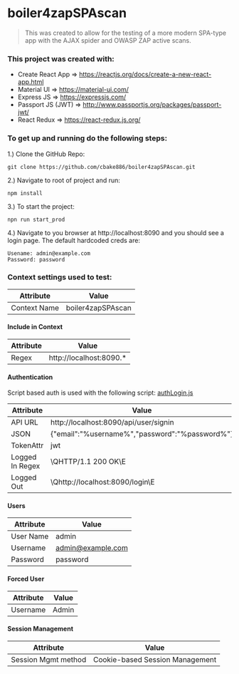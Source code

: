 # boiler4zapSPAscan

<blockquote>
  This was created to allow for the testing of a more modern SPA-type app with the AJAX spider and OWASP ZAP active scans.
  </blockquote>

### This project was created with:

* Create React App => https://reactjs.org/docs/create-a-new-react-app.html
* Material UI => https://material-ui.com/
* Express JS => https://expressjs.com/
* Passport JS (JWT) => http://www.passportjs.org/packages/passport-jwt/
* React Redux => https://react-redux.js.org/


### To get up and running do the following steps:

1.) Clone the GitHub Repo:

```shell
git clone https://github.com/cbake886/boiler4zapSPAscan.git
```

2.) Navigate to root of project and run:

```shell
npm install
```

3.) To start the project:


```shell
npn run start_prod
```

4.) Navigate to you browser at http://localhost:8090 and you should see a login page. The default hardcoded creds are:

```shell
Usename: admin@example.com
Password: password
```

### Context settings used to test:

| Attribute    |    Value          |
---------------|-------------------|
| Context Name | boiler4zapSPAscan |

#### Include in Context

| Attribute    |    Value          |
---------------|-------------------|
| Regex | http://localhost:8090.* |

#### Authentication

Script based auth is used with the following script: [authLogin.js](/authLogin.js)

| Attribute    |    Value          |
---------------|-------------------|
| API URL      | http://localhost:8090/api/user/signin |
| JSON         | {"email":"%username%","password":"%password%"} |
| TokenAttr    | jwt |
| Logged In Regex | \QHTTP/1.1 200 OK\E |
| Logged Out | \Qhttp://localhost:8090/login\E |

#### Users 

| Attribute    |    Value          |
---------------|-------------------|
| User Name     |  admin |
| Username      | admin@example.com |
| Password      | password |

#### Forced User 

| Attribute    |    Value          |
---------------|-------------------|
| Username  | Admin |

#### Session Management

| Attribute    |    Value          |
---------------|-------------------|
| Session Mgmt method  | Cookie-based Session Management |

